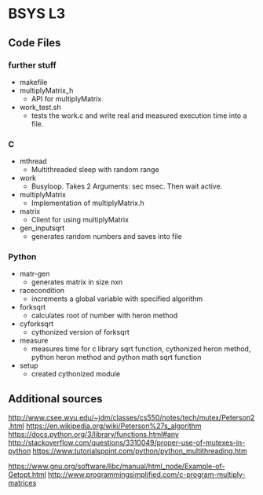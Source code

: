# BSYS L3
## Code Files

### further stuff
* makefile
* multiplyMatrix_h
	* API for multiplyMatrix
* work_test.sh 
	* tests the work.c and write real and measured execution time into a file.

### C
* mthread
	* Multithreaded sleep with random range
* work
	* Busyloop. Takes 2 Arguments: sec msec. Then wait active.
* multiplyMatrix
	* Implementation of multiplyMatrix.h
* matrix
	* Client for using multiplyMatrix
* gen_inputsqrt
	* generates random numbers and saves into file 
	
### Python
* matr-gen
	* generates matrix in size nxn 
* racecondition
	* increments a global variable with specified algorithm
* forksqrt
	* calculates root of number with heron method
* cyforksqrt
	* cythonized version of forksqrt
* measure
	* measures time for c library sqrt function, cythonized heron method, python heron method and python math sqrt function
* setup
	* created cythonized module 
	
## Additional sources
http://www.csee.wvu.edu/~jdm/classes/cs550/notes/tech/mutex/Peterson2.html
https://en.wikipedia.org/wiki/Peterson%27s_algorithm
https://docs.python.org/3/library/functions.html#any
http://stackoverflow.com/questions/3310049/proper-use-of-mutexes-in-python
https://www.tutorialspoint.com/python/python_multithreading.htm

https://www.gnu.org/software/libc/manual/html_node/Example-of-Getopt.html
http://www.programmingsimplified.com/c-program-multiply-matrices

